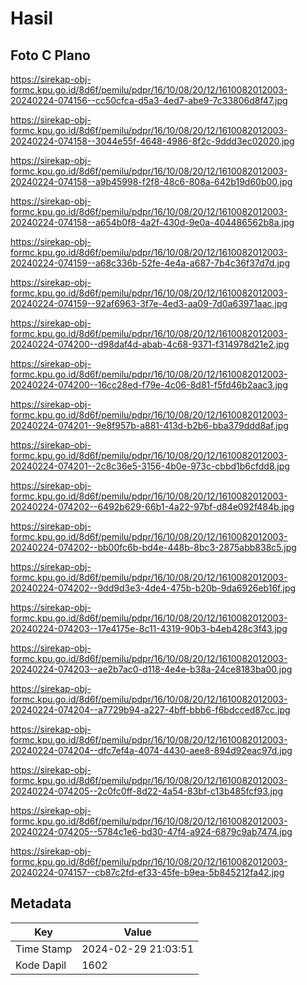 # Hasil

## Foto C Plano

https://sirekap-obj-formc.kpu.go.id/8d6f/pemilu/pdpr/16/10/08/20/12/1610082012003-20240224-074156--cc50cfca-d5a3-4ed7-abe9-7c33806d8f47.jpg

https://sirekap-obj-formc.kpu.go.id/8d6f/pemilu/pdpr/16/10/08/20/12/1610082012003-20240224-074158--3044e55f-4648-4986-8f2c-9ddd3ec02020.jpg

https://sirekap-obj-formc.kpu.go.id/8d6f/pemilu/pdpr/16/10/08/20/12/1610082012003-20240224-074158--a9b45998-f2f8-48c6-808a-642b19d60b00.jpg

https://sirekap-obj-formc.kpu.go.id/8d6f/pemilu/pdpr/16/10/08/20/12/1610082012003-20240224-074158--a654b0f8-4a2f-430d-9e0a-404486562b8a.jpg

https://sirekap-obj-formc.kpu.go.id/8d6f/pemilu/pdpr/16/10/08/20/12/1610082012003-20240224-074159--a68c336b-52fe-4e4a-a687-7b4c36f37d7d.jpg

https://sirekap-obj-formc.kpu.go.id/8d6f/pemilu/pdpr/16/10/08/20/12/1610082012003-20240224-074159--92af6963-3f7e-4ed3-aa09-7d0a63971aac.jpg

https://sirekap-obj-formc.kpu.go.id/8d6f/pemilu/pdpr/16/10/08/20/12/1610082012003-20240224-074200--d98daf4d-abab-4c68-9371-f314978d21e2.jpg

https://sirekap-obj-formc.kpu.go.id/8d6f/pemilu/pdpr/16/10/08/20/12/1610082012003-20240224-074200--16cc28ed-f79e-4c06-8d81-f5fd46b2aac3.jpg

https://sirekap-obj-formc.kpu.go.id/8d6f/pemilu/pdpr/16/10/08/20/12/1610082012003-20240224-074201--9e8f957b-a881-413d-b2b6-bba379ddd8af.jpg

https://sirekap-obj-formc.kpu.go.id/8d6f/pemilu/pdpr/16/10/08/20/12/1610082012003-20240224-074201--2c8c36e5-3156-4b0e-973c-cbbd1b6cfdd8.jpg

https://sirekap-obj-formc.kpu.go.id/8d6f/pemilu/pdpr/16/10/08/20/12/1610082012003-20240224-074202--6492b629-66b1-4a22-97bf-d84e092f484b.jpg

https://sirekap-obj-formc.kpu.go.id/8d6f/pemilu/pdpr/16/10/08/20/12/1610082012003-20240224-074202--bb00fc6b-bd4e-448b-8bc3-2875abb838c5.jpg

https://sirekap-obj-formc.kpu.go.id/8d6f/pemilu/pdpr/16/10/08/20/12/1610082012003-20240224-074202--9dd9d3e3-4de4-475b-b20b-9da6926eb16f.jpg

https://sirekap-obj-formc.kpu.go.id/8d6f/pemilu/pdpr/16/10/08/20/12/1610082012003-20240224-074203--17e4175e-8c11-4319-90b3-b4eb428c3f43.jpg

https://sirekap-obj-formc.kpu.go.id/8d6f/pemilu/pdpr/16/10/08/20/12/1610082012003-20240224-074203--ae2b7ac0-d118-4e4e-b38a-24ce8183ba00.jpg

https://sirekap-obj-formc.kpu.go.id/8d6f/pemilu/pdpr/16/10/08/20/12/1610082012003-20240224-074204--a7729b94-a227-4bff-bbb6-f6bdcced87cc.jpg

https://sirekap-obj-formc.kpu.go.id/8d6f/pemilu/pdpr/16/10/08/20/12/1610082012003-20240224-074204--dfc7ef4a-4074-4430-aee8-894d92eac97d.jpg

https://sirekap-obj-formc.kpu.go.id/8d6f/pemilu/pdpr/16/10/08/20/12/1610082012003-20240224-074205--2c0fc0ff-8d22-4a54-83bf-c13b485fcf93.jpg

https://sirekap-obj-formc.kpu.go.id/8d6f/pemilu/pdpr/16/10/08/20/12/1610082012003-20240224-074205--5784c1e6-bd30-47f4-a924-6879c9ab7474.jpg

https://sirekap-obj-formc.kpu.go.id/8d6f/pemilu/pdpr/16/10/08/20/12/1610082012003-20240224-074157--cb87c2fd-ef33-45fe-b9ea-5b845212fa42.jpg


## Metadata

| Key        | Value               |
| ---------- | ------------------- |
| Time Stamp | 2024-02-29 21:03:51 |
| Kode Dapil | 1602                |



